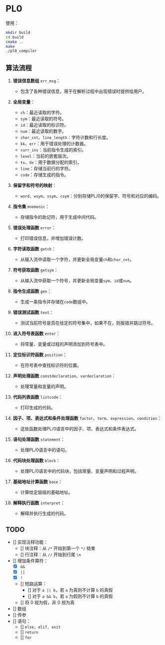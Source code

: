# PL0

使用：
```bash
mkdir build
cd build
cmake ..
make
./pl0_compiler
```

## 算法流程

1. **错误信息数组** `err_msg`：
   - 包含了各种错误信息，用于在解析过程中出现错误时提供给用户。

2. **全局变量**：
   - `ch`：最近读取的字符。
   - `sym`：最近读取的符号。
   - `id`：最近读取的标识符。
   - `num`：最近读取的数字。
   - `char_cnt`、`line_length`：字符计数和行长度。
   - `kk`、`err`：用于错误处理的计数器。
   - `curr_ins`：当前指令生成的索引。
   - `level`：当前的嵌套层次。
   - `tx`、`dx`：用于数据分配的索引。
   - `line`：存储当前行的字符。
   - `code`：存储生成的指令。

3. **保留字和符号的映射**：
   - `word`、`wsym`、`ssym`、`csym`：分别存储PL/0的保留字、符号和对应的编码。

4. **指令集** `mnemonic`：
   - 存储指令的助记符，用于生成中间代码。

5. **错误处理函数** `error`：
   - 打印错误信息，并增加错误计数。

6. **字符读取函数** `getch`：
   - 从输入流中读取一个字符，并更新全局变量`ch`和`char_cnt`。

7. **符号获取函数** `getsym`：
   - 从输入流中获取一个符号，并更新全局变量`sym`、`id`或`num`。

8. **指令生成函数** `gen`：
   - 生成一条指令并存储在`code`数组中。

9. **错误测试函数** `test`：
   - 测试当前符号是否在给定的符号集中，如果不在，则报错并跳过符号。

10. **进入符号表函数** `enter`：
    - 将常量、变量或过程的声明添加到符号表中。

11. **定位标识符函数** `position`：
    - 在符号表中查找标识符的位置。

12. **声明处理函数** `constdeclaration`、`vardeclaration`：
    - 处理常量和变量的声明。

13. **代码列表函数** `listcode`：
    - 打印生成的代码。

14. **因子、项、表达式和条件处理函数** `factor`、`term`、`expression`、`condition`：
    - 这些函数处理PL/0语言中的因子、项、表达式和条件表达式。

15. **语句处理函数** `statement`：
    - 处理PL/0语言中的语句。

16. **代码块处理函数** `block`：
    - 处理PL/0语言中的代码块，包括常量、变量声明和过程声明。

17. **基础地址计算函数** `base`：
    - 计算给定层级的基础地址。

18. **解释执行函数** `interpret`：
    - 解释并执行生成的代码。



## TODO

- [] 实现注释功能：
    - [] 块注释：从 `/*` 开始到第一个 `*/` 结束
    - [] 行注释：从 `//` 开始到行尾 `\n`
- [] 增加条件算符：
    - [x] `&&`
    - [x] `||`
    - [x] `!`
    - [] 短路运算：
        - [] 对于 `a || b`，若 `a` 为真则不计算 `b` 的真假
        - [] 对于 `a && b`，若 `a` 为假则不计算 `b` 的真假
    - [] 将 0 视为假，非 0 视为真
- [] 数组
- [] 传参
- [] 语句：
    - [] `else, elif, exit`
    - [] `return`
    - [] `for`

